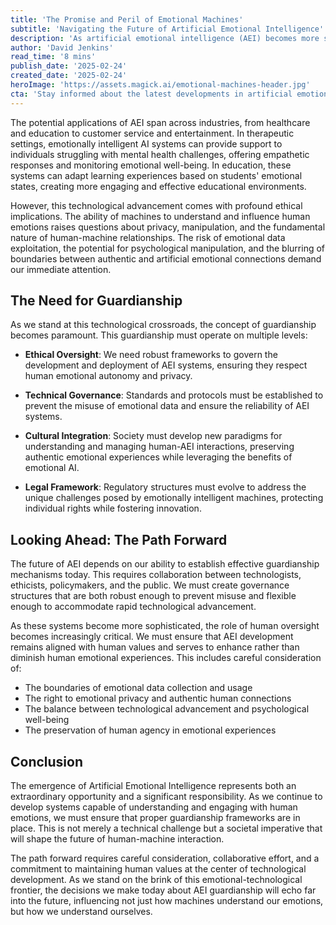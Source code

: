 ```yaml
---
title: 'The Promise and Peril of Emotional Machines'
subtitle: 'Navigating the Future of Artificial Emotional Intelligence'
description: 'As artificial emotional intelligence (AEI) becomes more sophisticated, we must balance its potential benefits with ethical considerations and proper governance frameworks. This article explores the challenges and opportunities of emotionally intelligent machines.'
author: 'David Jenkins'
read_time: '8 mins'
publish_date: '2025-02-24'
created_date: '2025-02-24'
heroImage: 'https://assets.magick.ai/emotional-machines-header.jpg'
cta: 'Stay informed about the latest developments in artificial emotional intelligence and join the conversation about responsible AI development. Follow us on LinkedIn for regular updates and insights into the future of human-machine interaction.'
---
```


The potential applications of AEI span across industries, from healthcare and education to customer service and entertainment. In therapeutic settings, emotionally intelligent AI systems can provide support to individuals struggling with mental health challenges, offering empathetic responses and monitoring emotional well-being. In education, these systems can adapt learning experiences based on students' emotional states, creating more engaging and effective educational environments.

However, this technological advancement comes with profound ethical implications. The ability of machines to understand and influence human emotions raises questions about privacy, manipulation, and the fundamental nature of human-machine relationships. The risk of emotional data exploitation, the potential for psychological manipulation, and the blurring of boundaries between authentic and artificial emotional connections demand our immediate attention.

## The Need for Guardianship

As we stand at this technological crossroads, the concept of guardianship becomes paramount. This guardianship must operate on multiple levels:

- **Ethical Oversight**: We need robust frameworks to govern the development and deployment of AEI systems, ensuring they respect human emotional autonomy and privacy.

- **Technical Governance**: Standards and protocols must be established to prevent the misuse of emotional data and ensure the reliability of AEI systems.

- **Cultural Integration**: Society must develop new paradigms for understanding and managing human-AEI interactions, preserving authentic emotional experiences while leveraging the benefits of emotional AI.

- **Legal Framework**: Regulatory structures must evolve to address the unique challenges posed by emotionally intelligent machines, protecting individual rights while fostering innovation.

## Looking Ahead: The Path Forward

The future of AEI depends on our ability to establish effective guardianship mechanisms today. This requires collaboration between technologists, ethicists, policymakers, and the public. We must create governance structures that are both robust enough to prevent misuse and flexible enough to accommodate rapid technological advancement.

As these systems become more sophisticated, the role of human oversight becomes increasingly critical. We must ensure that AEI development remains aligned with human values and serves to enhance rather than diminish human emotional experiences. This includes careful consideration of:

- The boundaries of emotional data collection and usage
- The right to emotional privacy and authentic human connections
- The balance between technological advancement and psychological well-being
- The preservation of human agency in emotional experiences

## Conclusion

The emergence of Artificial Emotional Intelligence represents both an extraordinary opportunity and a significant responsibility. As we continue to develop systems capable of understanding and engaging with human emotions, we must ensure that proper guardianship frameworks are in place. This is not merely a technical challenge but a societal imperative that will shape the future of human-machine interaction.

The path forward requires careful consideration, collaborative effort, and a commitment to maintaining human values at the center of technological development. As we stand on the brink of this emotional-technological frontier, the decisions we make today about AEI guardianship will echo far into the future, influencing not just how machines understand our emotions, but how we understand ourselves.